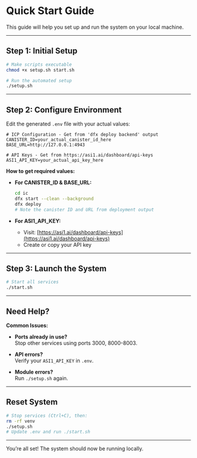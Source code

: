 # Quick Start Guide

This guide will help you set up and run the system on your local machine.

---

## Step 1: Initial Setup

```bash
# Make scripts executable
chmod +x setup.sh start.sh

# Run the automated setup
./setup.sh
```

---

## Step 2: Configure Environment

Edit the generated `.env` file with your actual values:

```env
# ICP Configuration - Get from 'dfx deploy backend' output
CANISTER_ID=your_actual_canister_id_here
BASE_URL=http://127.0.0.1:4943

# API Keys - Get from https://asi1.ai/dashboard/api-keys
ASI1_API_KEY=your_actual_api_key_here
```

**How to get required values:**

- **For CANISTER_ID & BASE_URL:**
  ```bash
  cd ic
  dfx start --clean --background
  dfx deploy
  # Note the canister ID and URL from deployment output
  ```

- **For ASI1_API_KEY:**
  - Visit: [https://asi1.ai/dashboard/api-keys](https://asi1.ai/dashboard/api-keys)
  - Create or copy your API key

---

## Step 3: Launch the System

```bash
# Start all services
./start.sh
```

---


## Need Help?

**Common Issues:**

- **Ports already in use?**  
  Stop other services using ports 3000, 8000-8003.

- **API errors?**  
  Verify your `ASI1_API_KEY` in `.env`.

- **Module errors?**  
  Run `./setup.sh` again.

---

## Reset System

```bash
# Stop services (Ctrl+C), then:
rm -rf venv
./setup.sh
# Update .env and run ./start.sh
```

---

You’re all set! The system should now be running locally.